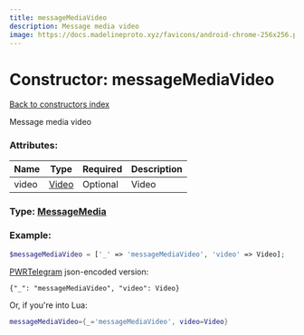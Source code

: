 ```yaml
---
title: messageMediaVideo
description: Message media video
image: https://docs.madelineproto.xyz/favicons/android-chrome-256x256.png
---
```

# Constructor: messageMediaVideo  
[Back to constructors index](index.md)



Message media video

### Attributes:

| Name     |    Type       | Required | Description |
|----------|---------------|----------|-------------|
|video|[Video](../types/Video.md) | Optional|Video|



### Type: [MessageMedia](../types/MessageMedia.md)


### Example:

```php
$messageMediaVideo = ['_' => 'messageMediaVideo', 'video' => Video];
```  

[PWRTelegram](https://pwrtelegram.xyz) json-encoded version:

```
{"_": "messageMediaVideo", "video": Video}
```


Or, if you're into Lua:

```lua
messageMediaVideo={_='messageMediaVideo', video=Video}

```


